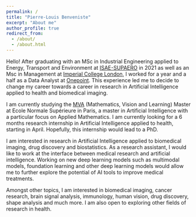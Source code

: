 ```yaml
---
permalink: /
title: "Pierre-Louis Benveniste"
excerpt: "About me"
author_profile: true
redirect_from: 
  - /about/
  - /about.html
---
```


Hello!
After graduating with an MSc in Industrial Engineering applied to Energy, Transport and Environment at [ISAE-SUPAERO](https://www.isae-supaero.fr/fr/) in 2021 as well as an Msc in Management at [Imperial College London](https://www.imperial.ac.uk/), I worked for a year and a half as a Data Analyst at [Onepoint](https://www.groupeonepoint.com/fr/). This experience led me to decide to change my career towards a career in research in Artificial Intelligence applied to health and biomedical imaging. 

I am currently studying the [MVA](https://www.master-mva.com/) (Mathematics, Vision and Learning) Master at Ecole Normale Supérieure in Paris, a master in Artificial Intelligence with a particular focus on Applied Mathematics. I am currently looking for a 6 months research internship in Artificial Intelligence applied to health, starting in April. Hopefully, this internship would lead to a PhD. 

I am interested in research in Artificial Intelligence applied to biomedical imaging, drug discovery and biostatistics. As a research assistant, I would like to work at the interface between medical research and artificial intelligence. Working on new deep learning models such as multimodal models, foundation learning and other deep learning models would allow me to further explore the potential of AI tools to improve medical treatments. 

Amongst other topics, I am interested in biomedical imaging, cancer research, brain signal analysis, immunology, human vision, drug discovery, shape analysis and much more. I am also open to exploring other fields of research in health. 
